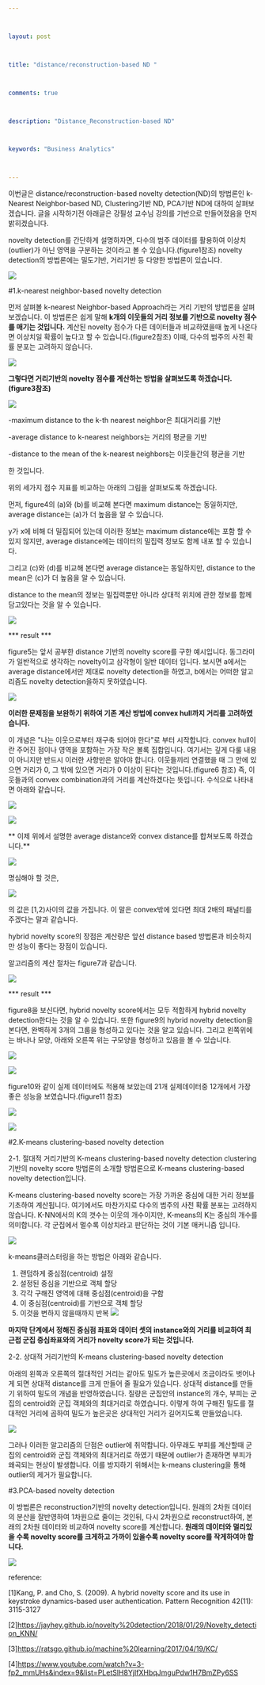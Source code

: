 ```yaml
---



layout: post



title: "distance/reconstruction-based ND "



comments: true



description: "Distance_Reconstruction-based ND"



keywords: "Business Analytics"



---
```








이번글은 distance/reconstruction-based novelty detection(ND)의 방법론인 k-Nearest Neighbor-based ND, Clustering기반 ND, PCA기반 ND에 대하여 살펴보겠습니다. 글을 시작하기전 아래글은 강필성 교수님 강의를 기반으로 만들어졌음을 먼저 밝히겠습니다.









novelty detection를 간단하게 설명하자면, 다수의 범주 데이터를 활용하여 이상치(outlier)가 아닌 영역을 구분하는 것이라고 볼 수 있습니다.(figure1참조) novelty detection의 방법론에는 밀도기반, 거리기반 등 다양한 방법론이 있습니다.









![](https://github.com/almond-hater/almond-hater.github.io/blob/master/1.png?raw=true)









#1.k-nearest neighbor-based novelty detection







먼저 살펴볼 k-nearest Neighbor-based Approach라는 거리 기반의 방법론을 살펴보겠습니다. 이 방법론은 쉽게 말해 **k개의 이웃들의 거리 정보를 기반으로 novelty 점수를 매기는 것입니다.** 계산된 novelty 점수가 다른 데이터들과 비교하였을때 높게 나온다면 이상치일 확률이 높다고 할 수 있습니다.(figure2참조) 이때, 다수의 범주의 사전 확률 분포는 고려하지 않습니다.









![](https://github.com/almond-hater/almond-hater.github.io/blob/master/2.png?raw=true)









**그렇다면 거리기반의 novelty 점수를 계산하는 방법을 살펴보도록 하겠습니다.(figure3참조)**









![](https://github.com/almond-hater/almond-hater.github.io/blob/master/3.png?raw=true)







-maximum distance to the k-th nearest neighbor은 최대거리를 기반 





-average distance to k-nearest neighbors는 거리의 평균을 기반





-distance to the mean of the k-nearest neighbors는 이웃들간의 평균을 기반 





한 것입니다.









위의 세가지 점수 지표를 비교하는 아래의 그림을 살펴보도록 하겠습니다. 





먼저, figure4의 (a)와 (b)를 비교해  본다면 maximum distance는 동일하지만, average distance는 (a)가 더 높음을 알 수 있습니다.





y가 x에 비해 더 밀집되어 있는데 이러한 정보는 maximum distance에는 포함 할 수 있지 않지만, average distance에는 데이터의 밀집력 정보도 함께 내포 할 수 있습니다.





그리고 (c)와 (d)를 비교해 본다면 average distance는 동일하지만, distance to the mean은 (c)가 더 높음을 알 수 있습니다.





distance to the mean의 정보는 밀집력뿐만 아니라 상대적 위치에 관한 정보를 함께 담고있다는 것을 알 수 있습니다.







![](https://github.com/almond-hater/almond-hater.github.io/blob/master/4.png?raw=true)







*** result ***







figure5는 앞서 공부한 distance 기반의 novelty score를 구한 예시입니다. 동그라미가 일반적으로 생각하는 novelty이고 삼각형이 일반 데이터
입니다. 보시면 a에서는 average distance에서만 제대로 novelty detection을 하였고, b에서는 어떠한 알고리즘도 novelty detection을하지 못하였습니다.







![](https://github.com/almond-hater/almond-hater.github.io/blob/master/5.png?raw=true)









**이러한 문제점을 보완하기 위하여 기존 계산 방법에 convex hull까지 거리를 고려하였습니다.**









이 개념은 "나는 이웃으로부터 재구축 되어야 한다"로 부터 시작합니다. convex hull이란 주어진 점이나 영역을 포함하는 가장 작은 볼록 집합입니다. 여기서는 깊게 다룰 내용이 아니지만 반드시 이러한 사항만은 알아야 합니다. 이웃들끼리 연결했을 때 그 안에 있으면 거리가 0, 그 밖에 있으면 거리가 0 이상이 된다는 것입니다.(figure6 참조) 즉, 이웃들과의 convex combination과의 거리를 계산하겠다는 뜻입니다. 수식으로 나타내면 아래와 같습니다. 









![](https://github.com/almond-hater/almond-hater.github.io/blob/master/6.png?raw=true)









![](https://github.com/almond-hater/almond-hater.github.io/blob/master/6-1.JPG?raw=true)









** 이제 위에서 설명한 average distance와 convex distance를 합쳐보도록 하겠습니다.**











![](https://github.com/almond-hater/almond-hater.github.io/blob/master/6-2.JPG?raw=true)







명심해야 할 것은, 



![](https://github.com/almond-hater/almond-hater.github.io/blob/master/6-3.JPG?raw=true)









의 값은 [1,2)사이의 값을 가집니다. 이 말은 convex밖에 있다면 최대 2배의 패널티를 주겠다는 말과 같습니다.





hybrid novelty score의 장점은 계산량은 앞선 distance based 방법론과 비슷하지만 성능이 좋다는 장점이 있습니다.





알고리즘의 계산 절차는 figure7과 같습니다.









![](https://github.com/almond-hater/almond-hater.github.io/blob/master/7.png?raw=true)









*** result ***





figure8을 보신다면, hybrid novelty score에서는 모두 적합하게 hybrid novelty detection한다는 것을 알 수 있습니다. 또한 figure9의 hybrid novelty detection을 본다면, 완벽하게 3개의 그룹을 형성하고 있다는 것을 알고 있습니다. 그리고 왼쪽위에는 바나나 모양, 아래와 오른쪽 위는 구모양을 형성하고 있음을 볼 수 있습니다. 







![](https://github.com/almond-hater/almond-hater.github.io/blob/master/8.png?raw=true)





![](https://github.com/almond-hater/almond-hater.github.io/blob/master/9.png?raw=true)







figure10와 같이 실제 데이터에도 적용해 보았는데 21개 실제데이터중 12개에서 가장 좋은 성능을 보였습니다.(figure11 참조)





![](https://github.com/almond-hater/almond-hater.github.io/blob/master/10.png?raw=true)



![](https://github.com/almond-hater/almond-hater.github.io/blob/master/11.png?raw=true)









#2.K-means clustering-based novelty detection

2-1. 절대적 거리기반의 K-means clustering-based novelty detection
clustering기반의 novelty score 방법론의 소개할 방법론으로 K-means clustering-based novelty detection입니다.

K-means clustering-based novelty score는 가장 가까운 중심에 대한 거리 정보를 기초하여 계산됩니다. 여기에서도 마찬가지로 다수의 범주의 사전 확률 분포는 고려하지 않습니다. K-NN에서의 K의 갯수는 이웃의 개수이지만, K-means의 K는 중심의 개수를 의미합니다. 각 군집에서 멀수록 이상치라고 판단하는 것이 기본 매커니즘 입니다.

![](https://github.com/pilsung-kang/Business-Analytics/blob/master/03%20Novelty%20Detection/Tutorial%2009%20-%20Distance%20and%20reconstruction-based%20novelty%20detection/KMEANS/kmeans_image.JPG?raw=true)


k-means클러스터링을 하는 방법은 아래와 같습니다.

1. 랜덤하게 중심점(centroid) 설정
2. 설정된 중심을 기반으로 객체 할당
3. 각각 구해진 영역에 대해 중심점(centroid)을 구함
4. 이 중심점(centroid)를 기반으로 객체 할당
5. 이것을 변하지 않을때까지 반복
![](https://github.com/pilsung-kang/Business-Analytics/blob/master/03%20Novelty%20Detection/Tutorial%2009%20-%20Distance%20and%20reconstruction-based%20novelty%20detection/KMEANS/kmeans_image2.JPG?raw=true)


**마지막 단계에서 정해진 중심점 좌표와 데이터 셋의 instance와의 거리를 비교하여 최근접 군집 중심좌표와의 거리가 novelty score가 되는 것입니다.**


2-2. 상대적 거리기반의 K-means clustering-based novelty detection

아래의 왼쪽과 오른쪽의 절대적인 거리는 같아도 밀도가 높은곳에서 조금이라도 벗어나게 되면 상대적 distance를 크게 만들어 줄 필요가 있습니다. 상대적 distance를 만들기 위하여 밀도의 개념을 반영하였습니다. 질량은 군집안의 instance의 개수, 부피는 군집의 centroid와 군집 객체와의 최대거리로 하였습니다. 이렇게 하여 구해진 밀도를 절대적인 거리에 곱하여 밀도가 높은곳은 상대적인 거리가 길어지도록 만들었습니다. 

![](https://github.com/pilsung-kang/Business-Analytics/blob/master/03%20Novelty%20Detection/Tutorial%2009%20-%20Distance%20and%20reconstruction-based%20novelty%20detection/KMEANS/kmeans_image9.JPG?raw=true)

그러나 이러한 알고리즘의 단점은 outlier에 취약합니다. 아무래도 부피를 계산할때 군집의 centroid와 군집 객체와의 최대거리로 하였기 때문에 outlier가 존재하면 부피가 왜곡되는 현상이 발생합니다. 이를 방지하기 위해서는 k-means clustering을 통해 outlier의 제거가 필요합니다. 


#3.PCA-based novelty detection

이 방법론은 reconstruction기반의 novelty detection입니다. 원래의 2차원 데이터의 분산을 잘반영하여 1차원으로 줄이는 것인뒤, 다시 2차원으로 reconstruct하여, 본래의 2차원 데이터와 비교하여 novelty score를 계산합니다.  **원래의 데이터와 멀리있을 수록 novelty score를 크게하고 가까이 있을수록 novelty score를 작게하여야 합니다.**


![](https://github.com/pilsung-kang/Business-Analytics/blob/master/03%20Novelty%20Detection/Tutorial%2009%20-%20Distance%20and%20reconstruction-based%20novelty%20detection/PCA/PCA2.JPG?raw=true)































reference: 



[1]Kang, P. and Cho, S. (2009). A hybrid novelty score and its use in keystroke dynamics-based user authentication. Pattern Recognition 42(11): 3115-3127

[2]https://jayhey.github.io/novelty%20detection/2018/01/29/Novelty_detection_KNN/

[3]https://ratsgo.github.io/machine%20learning/2017/04/19/KC/

[4]https://www.youtube.com/watch?v=3-fp2_mmUHs&index=9&list=PLetSlH8YjIfXHbqJmguPdw1H7BmZPy6SS








